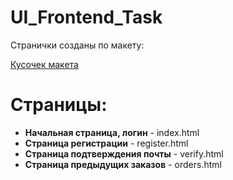 # UI_Frontend_Task

Странички созданы по макету:

[Кусочек макета](https://www.figma.com/file/griaXvELY40SFSy9AVwgXp/UI-Frontend?type=design&node-id=0%3A1&mode=design&t=jI39BmI1kEoVYiFK-1)


# Страницы:

- **Начальная страница, логин** - index.html
- **Страница регистрации** - register.html
- **Страница подтверждения почты** - verify.html
- **Страница предыдущих заказов** - orders.html
